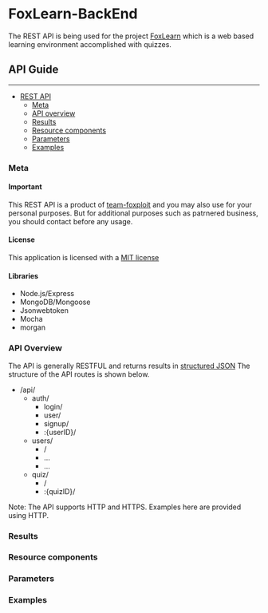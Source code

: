 # FoxLearn-BackEnd
The REST API is being used for the project [FoxLearn](https://github.com/team-foxploit/FoxLearn) which is a web based learning environment accomplished with quizzes. 

## API Guide
---
<!-- TOC depthFrom:1 depthTo:2 withLinks:1 updateOnSave:1 orderedList:0 -->

- [REST API](#foxlearn-backend)
	- [Meta](#meta)
	- [API overview](#api-overview)
	- [Results](#results)
	- [Resource components](#resource-components)
	- [Parameters](#parameters)
  - [Examples](#examples)

<!-- /TOC -->

### Meta
#### Important
This REST API is a product of [team-foxploit](https://github.com/team-foxploit) and you may also use for your personal purposes. But for additional purposes such as patrnered business, you should contact before any usage.

#### License
This application is licensed with a [MIT license](https://github.com/team-foxploit/FoxLearn-BackEnd/blob/master/LICENSE)

#### Libraries
  - Node.js/Express
  - MongoDB/Mongoose
  - Jsonwebtoken
  - Mocha
  - morgan

### API Overview
The API is generally RESTFUL and returns results in [structured JSON](#results)
The structure of the API routes is shown below.

- /api/
    - auth/
      - login/
      - user/
      - signup/
      - :{userID}/
    - users/
      - /
      - ...
      - ...
    - quiz/
      - /
      - :{quizID}/

Note: The API supports HTTP and HTTPS. Examples here are provided using HTTP.

### Results

### Resource components

### Parameters

### Examples
